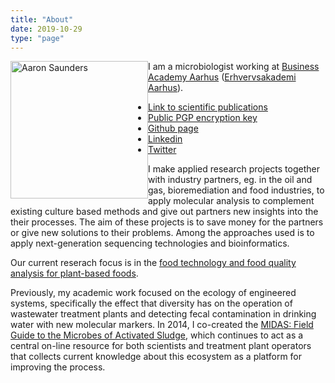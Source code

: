 ```yaml
---
title: "About"
date: 2019-10-29
type: "page"
---
```


<img src="/img/amsa-portrait-small.jpg" style="float:left" alt="Aaron Saunders" width="220"  class="headshot"/>

<p>I am a microbiologist working at <a href= "https://www.baaa.dk/programmes/ap-degree/chemical-and-biotechnical-science/">Business Academy Aarhus</a> (<a href= "https://www.eaaa.dk/videregaende-uddannelser/erhvervsakademiuddannelse/laborant/">Erhvervsakademi Aarhus</a>). </p>

- [Link to scientific publications](http://bit.ly/ams_googlescholar) 
- [Public PGP encryption key](http://bit.ly/amspublicpgp)
- [Github page](http://bit.ly/38I6w6g)
- [Linkedin](http://bit.ly/37ERBKc)
- [Twitter](http://bit.ly/1gGZ3Zd)

<p>I make applied research projects together with industry partners, eg. in the oil and gas, bioremediation and food industries, to apply molecular analysis to complement existing culture based methods and give out partners new insights into the their processes. The aim of these projects is to save money for the partners or give new solutions to their problems. Among the approaches used is to apply next-generation sequencing technologies and bioinformatics.</p>

Our current reserach focus is in the [food technology and food quality analysis for plant-based foods](https://www.eaviden.dk/project/plantebaseret-mad-storhitter-men-kan-det-holde/).

<p>Previously, my academic work focused on the ecology of engineered systems, specifically the effect that diversity has on the operation of wastewater treatment plants and  detecting fecal contamination in drinking water with new molecular markers. In 2014, I co-created the <a href="http://midasfieldguide.org/">MIDAS: Field Guide to the Microbes of Activated Sludge</a>, which continues to act as a central on-line resource for both scientists and treatment plant operators that collects current knowledge about this ecosystem as a platform for improving the process.</p>

